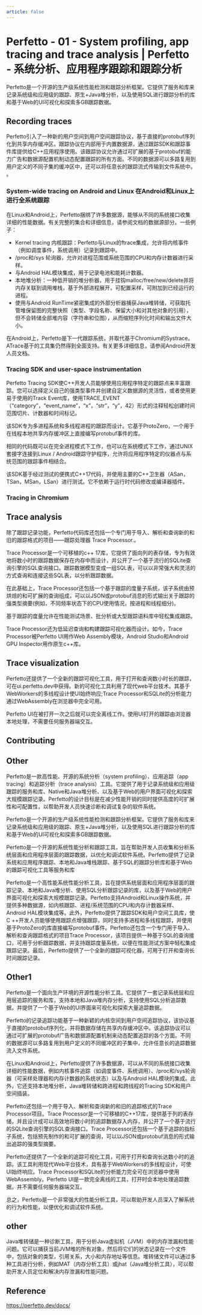 ```yaml
---
article: false
---
```

# Perfetto - 01 - System profiling, app tracing and trace analysis | Perfetto - 系统分析、应用程序跟踪和跟踪分析

Perfetto是一个开源的生产级系统性能检测和跟踪分析框架。它提供了服务和库来记录系统级和应用级的跟踪、原生+Java堆分析，以及使用SQL进行跟踪分析的库和基于Web的UI可视化和探索多GB跟踪数据。

## Recording traces 

Perfetto引入了一种新的用户空间到用户空间跟踪协议，基于直接的protobuf序列化到共享内存缓冲区。跟踪协议在内部用于内置数据源，通过跟踪SDK和跟踪事件库提供给C++应用程序使用。该跟踪协议允许通过可扩展的基于protobuf的能力广告和数据源配置机制动态配置跟踪的所有方面。不同的数据源可以多路复用到用户定义的不同子集的缓冲区中，还可以将任意长的跟踪流式传输到文件系统中。
。
### System-wide tracing on Android and Linux 在Android和Linux上进行全系统跟踪

在Linux和Android上，Perfetto捆绑了许多数据源，能够从不同的系统接口收集详细的性能数据。有关完整的集合和详细信息，请参阅文档的数据源部分。一些例子：

- Kernel tracing 内核跟踪：Perfetto与Linux的ftrace集成，允许将内核事件（例如调度事件，系统调用）记录到跟踪中。
- /proc和/sys 轮询器，允许对进程范围或系统范围的CPU和内存计数器进行采样。
- 与Android HAL模块集成，用于记录电池和能耗计数器。
- 本地堆分析：一种低开销的堆分析器，用于挂钩malloc/free/new/delete并将内存关联到调用堆栈，基于外部进程展开，可配置采样，可附加到已经运行的进程。
- 使用与Android RunTime紧密集成的外部分析器捕获Java堆转储，可获取托管堆保留图的完整快照（类型、字段名称、保留大小和对其他对象的引用），但不会转储全部堆内容（字符串和位图），从而缩短序列化时间和输出文件大小。

在Android上，Perfetto是下一代跟踪系统，并取代基于Chromium的Systrace。ATrace基于的工具集仍然得到全面支持。有关更多详细信息，请参阅Android开发人员文档。

### Tracing SDK and user-space instrumentation

Perfetto Tracing SDK使C++开发人员能够使用应用程序特定的跟踪点来丰富跟踪。您可以选择定义自己的强类型事件并创建自定义数据源的灵活性，或者使用更易于使用的Track Event库，使用TRACE_EVENT（“category”，“event_name”，“x”，“str”，“y”，42）形式的注释轻松创建时间范围切片、计数器和时间标记。

该SDK专为多进程系统和多线程进程的跟踪而设计。它基于ProtoZero，一个用于在线程本地共享内存缓冲区上直接编写protobuf事件的库。

相同的代码既可以在完全进程模式下工作，也可以在系统模式下工作，通过UNIX套接字连接到Linux / Android跟踪守护程序，允许将应用程序特定的仪器点与系统范围的跟踪事件相结合。

该SDK基于经过测试的便携式C++17代码，并使用主要的C++卫生器（ASan，TSan，MSan，LSan）进行测试。它不依赖于运行时代码修改或编译器插件。

### Tracing in Chromium

## Trace analysis

除了跟踪记录功能，Perfetto代码库还包括一个专门用于导入、解析和查询新的和旧的跟踪格式的项目——跟踪处理器 Trace Processor.。

Trace Processor是一个可移植的c++ 17库，它提供了面向列的表存储，专为有效地将数小时的跟踪数据保存在内存中而设计，并公开了一个基于流行的SQLite查询引擎的SQL查询接口。跟踪数据模型变成一组SQL表，可以以非常强大和灵活的方式查询和连接这些SQL表，以分析跟踪数据。

在此基础上，Trace Processor还包括一个基于跟踪的度量子系统，该子系统由预烘焙的和可扩展的查询组成，可以以JSON或protobuf消息的形式输出关于跟踪的强类型摘要(例如，不同频率状态下的CPU使用情况，按进程和线程细分)。

基于跟踪的度量允许在性能测试场景、批分析或大型跟踪语料库中轻松集成跟踪。

Trace Processor还为低延迟查询和构建跟踪可视化器而设计。如今，Trace Processor被Perfetto UI用作Web Assembly模块，Android Studio和Android GPU Inspector用作原生c++库。

## Trace visualization

Perfetto还提供了一个全新的跟踪可视化工具，用于打开和查询数小时长的跟踪，可在ui.perfetto.dev中获得。新的可视化工具利用了现代web平台技术。其基于WebWorkers的多线程设计使UI始终响应;Trace Processor和SQLite的分析能力通过WebAssembly在浏览器中完全可用。

Perfetto UI在被打开一次之后就可以完全离线工作。使用UI打开的跟踪由浏览器本地处理，不需要任何服务器端交互。

## Contributing


## Other

Perfetto是一款高性能、开源的系统分析（system profiling）、应用追踪（app tracing）和追踪分析（trace analysis）工具。它提供了用于记录系统级和应用级跟踪的服务和库、Native和Java堆分析、以及基于Web的用户界面可视化和探索大规模跟踪记录。Perfetto的设计目标是在减少性能开销的同时提供高度的可扩展性和可配置性，以帮助开发人员快速诊断和调试复杂的软件系统。

Perfetto是一个开源的生产级系统性能检测和跟踪分析框架。它提供了服务和库来记录系统级和应用级的跟踪、原生+Java堆分析，以及使用SQL进行跟踪分析的库和基于Web的UI可视化和探索多GB跟踪数据。

Perfetto是一个开源的系统性能分析和跟踪工具，旨在帮助开发人员收集和分析系统层面和应用程序层面的跟踪数据，以优化和调试软件系统。Perfetto提供了记录系统和应用程序跟踪、本地和Java堆栈跟踪、基于SQL的跟踪分析库和基于Web的跟踪可视化工具等服务和库

Perfetto是一个高性能系统性能分析工具，旨在提供系统层面和应用程序层面的跟踪记录、本地和Java堆分析、使用SQL分析跟踪记录的库，以及基于Web的用户界面可视化和探索大规模跟踪记录。Perfetto支持Android和Linux操作系统，并提供多种数据源，如内核跟踪、进程/系统范围的CPU和内存计数器采样、Android HAL模块集成等。此外，Perfetto提供了跟踪SDK和用户空间工具库，使C ++开发人员能够使用跟踪点增强跟踪，同时支持多进程和多线程跟踪，并使用基于ProtoZero的库直接编写protobuf事件。Perfetto还包含一个专门用于导入、解析和查询跟踪格式的项目Trace Processor，该项目提供一种基于SQL的查询接口，可用于分析跟踪数据，并支持跟踪度量系统，以便在性能测试方案中轻松集成跟踪记录。最后，Perfetto提供了一个全新的跟踪可视化器，可用于打开和查询长时间跟踪记录。

## Other1

Perfetto是一个面向生产环境的开源性能分析工具。它提供了一套记录系统层和应用层追踪的服务和库，支持本地和Java堆内存分析，支持使用SQL分析追踪数据，并提供了一个基于Web的UI界面来可视化和探索大量追踪数据。

Perfetto的记录追踪功能基于一种新颖的内核空间到用户空间追踪协议，该协议基于直接的protobuf序列化，并将数据存储在共享内存缓冲区中。该追踪协议可以通过可扩展的protobuf广告和数据源配置机制来动态配置追踪的各个方面。不同的数据源可以多路复用到用户定义的不同缓冲区的子集中，允许任意长的追踪数据流入文件系统。

在Linux和Android上，Perfetto提供了许多数据源，可以从不同的系统接口收集详细的性能数据，例如内核事件追踪（如调度事件、系统调用）、/proc和/sys轮询器（可采样处理器和内存计数器的系统状态）以及与Android HAL模块的集成。此外，它还支持本地堆分析，Java堆转储和跨进程和跨线程的Tracing SDK和用户空间插装。

Perfetto还包括一个用于导入、解析和查询新的和旧的追踪格式的Trace Processor项目。Trace Processor是一个可移植的C++17库，提供基于列的表存储，并且设计成可以高效地将数小时的追踪数据存入内存，并公开了一个基于流行的SQLite查询引擎的SQL查询接口。Trace Processor还包括一个基于追踪的指标子系统，包括预先制作的和可扩展的查询，可以以JSON或protobuf消息的形式输出追踪的强类型摘要。

Perfetto还提供了一个全新的追踪可视化工具，可用于打开和查询长达数小时的追踪。该工具利用现代Web平台技术，具有基于WebWorkers的多线程设计，可使UI始终响应。Trace Processor和SQLite的分析能力完全可在浏览器中使用WebAssembly。Perfetto UI是一款完全离线的工具，打开时会本地处理追踪数据，并不需要任何服务器端交互。

总之，Perfetto是一个非常强大的性能分析工具，可以帮助开发人员深入了解系统的行为和性能，以便优化和调试软件系统。

## other

Java堆转储是一种诊断工具，用于分析Java虚拟机（JVM）中的内存泄漏和性能问题。它可以捕获当前JVM堆的所有对象，然后将它们的状态记录在一个文件中，包括对象的类型，引用关系，大小和内存地址等信息。堆转储文件可以通过多种工具进行分析，例如MAT（内存分析工具）或jhat（Java堆分析工具），可以帮助开发人员定位和解决内存泄漏和性能问题。

## Reference

https://perfetto.dev/docs/